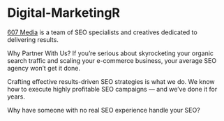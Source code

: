 # Digital-MarketingR

[607 Media](https://607.media/) is a team of SEO specialists and creatives dedicated to delivering results.

Why Partner With Us?
If you’re serious about skyrocketing your organic search traffic and scaling your e-commerce business, your average SEO agency won’t get it done.

Crafting effective results-driven SEO strategies is what we do. We know how to execute highly profitable SEO campaigns — and we’ve done it for years.

Why have someone with no real SEO experience handle your SEO?
